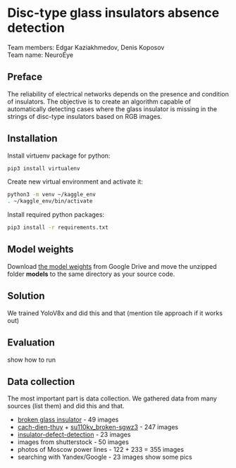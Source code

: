 # Disc-type glass insulators absence detection

Team members: Edgar Kaziakhmedov, Denis Koposov  
Team name: NeuroEye

## Preface

The reliability of electrical networks depends on the presence and condition of insulators. The objective is to create an algorithm capable of automatically detecting cases where the glass insulator is missing in the strings of disc-type insulators based on RGB images.

## Installation

Install virtuenv package for python:
```sh
pip3 install virtualenv
```

Create new virtual environment and activate it:
```sh
python3 -m venv ~/kaggle_env
. ~/kaggle_env/bin/activate
```

Install required python packages:
```sh
pip3 install -r requirements.txt
```

## Model weights

Download [the model weights]((https://drive.google.com/file/d/1gweLmrbDAfyAiRBXGQC2RS2wiYdlCJ3f/view?usp=sharing)) from Google Drive and move the unzipped folder **models** to the same directory as your source code.

## Solution

We trained YoloV8x and did this and that (mention tile approach if it works out)

## Evaluation

show how to run

## Data collection

The most important part is data collection. We gathered data from many sources (list them) and did this and that.
- [broken glass insulator](https://universe.roboflow.com/deep-learning-wpmkc/broken-glass-insulator) - 49 images
- [cach-dien-thuy](https://universe.roboflow.com/osu/cach-dien-thuy) + [su110kv_broken-sgwz3](https://universe.roboflow.com/osu/su110kv_broken-sgwz3) - 247 images
- [insulator-defect-detection](https://datasetninja.com/insulator-defect-detection#download) - 23 images
- images from shutterstock - 50 images
- photos of Moscow power lines - 122 + 233 = 355 images
- searching with Yandex/Google - 23 images
show some pics